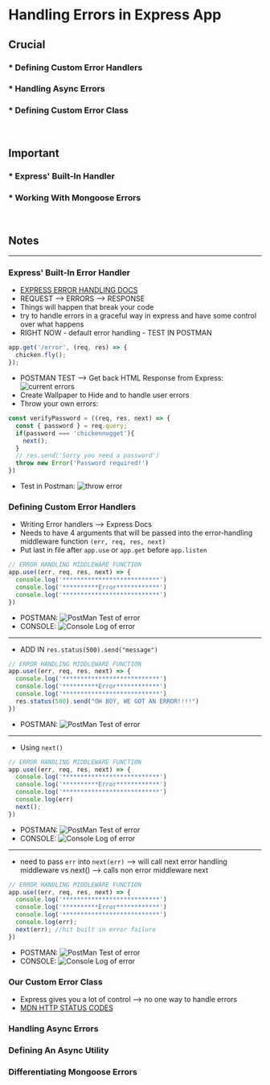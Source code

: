 # Handling Errors in Express App

## Crucial 

### * Defining Custom Error Handlers
### * Handling Async Errors
### * Defining Custom Error Class

<br>

## Important 

### * Express' Built-In Handler
### * Working With Mongoose Errors

<br>

## Notes

<hr>

### Express' Built-In Error Handler
- [EXPRESS ERROR HANDLING DOCS](http://expressjs.com/en/guide/error-handling.html)
- REQUEST --> ERRORS --> RESPONSE
- Things will happen that break your code
- try to handle errors in a graceful way in express and have some control over what happens
- RIGHT NOW - default error handling - TEST IN POSTMAN 
```js
app.get('/error', (req, res) => {
  chicken.fly();
});
```
- POSTMAN TEST --> Get back HTML Response from Express:
![current errors](assets/express_error.png)
- Create Wallpaper to Hide and to handle user errors
- Throw your own errors:
```js
const verifyPassword = ((req, res, next) => {
  const { password } = req.query;
  if(password === 'chickennugget'){
    next();
  }
  // res.send('Sorry you need a password')
  throw new Error('Password required!')
})
```
- Test in Postman:
![throw error](assets/throw_error.png)

### Defining Custom Error Handlers
- Writing Error handlers --> Express Docs
- Needs to have 4 arguments that will be passed into the error-handling middleware function `(err, req, res, next)`
- Put last in file after `app.use` or `app.get` before `app.listen`
```js
// ERROR HANDLING MIDDLEWARE FUNCTION
app.use((err, req, res, next) => {
  console.log('***************************')
  console.log('**********Error************')
  console.log('***************************')
})
```
- POSTMAN:
![PostMan Test of error](assets/middleware_error1.png)
- CONSOLE:
![Console Log of error](assets/middleware_error2.png)
<hr>

- ADD IN `res.status(500).send("message")`
```js
// ERROR HANDLING MIDDLEWARE FUNCTION
app.use((err, req, res, next) => {
  console.log('***************************')
  console.log('**********Error************')
  console.log('***************************')
  res.status(500).send("OH BOY, WE GOT AN ERROR!!!!")
})
```
- POSTMAN:
![PostMan Test of error](assets/middleware_error3.png)
<hr>

- Using `next()`
```js
// ERROR HANDLING MIDDLEWARE FUNCTION
app.use((err, req, res, next) => {
  console.log('***************************')
  console.log('**********Error************')
  console.log('***************************')
  console.log(err)
  next();
})
```
- POSTMAN:
![PostMan Test of error](assets/middleware_error4.png)
- CONSOLE:
![Console Log of error](assets/middleware_error5.png)
<hr>

- need to pass `err` into `next(err)` --> will call next error handling middleware vs next() --> calls non error middleware next
```js
// ERROR HANDLING MIDDLEWARE FUNCTION
app.use((err, req, res, next) => {
  console.log('***************************')
  console.log('**********Error************')
  console.log('***************************')
  console.log(err);
  next(err); //hit built in error failure
})
```
- POSTMAN:
![PostMan Test of error](assets/middleware_error6.png)
- CONSOLE:
![Console Log of error](assets/middleware_error7.png)

### Our Custom Error Class
- Express gives you a lot of control --> no one way to handle errors
- [MDN HTTP STATUS CODES](https://developer.mozilla.org/en-US/docs/Web/HTTP/Status) 

### Handling Async Errors

### Defining An Async Utility

### Differentiating Mongoose Errors